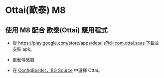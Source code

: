 # Ottai(歐泰) M8

## 使用 M8 配合 歐泰(Ottai) 應用程式

- 從 <https://play.google.com/store/apps/details?id=com.ottai.seas> 下載並安裝 apk。

- 啟動傳感器

- 在 [ConfigBuilder，BG Source](../SettingUpAaps/ConfigBuilder.md#bg-source) 中選擇 Ottai。
